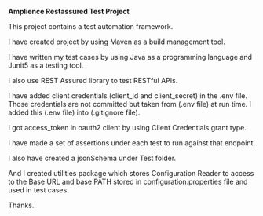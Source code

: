 **Amplience Restassured Test Project**

This project contains a test automation framework.

I have created project by using Maven as a build management tool.

I have written my test cases by using Java as a programming language and Junit5 as a testing tool.

I also use REST Assured library to test RESTful APIs.

I have added client credentials (client_id and client_secret) in the .env file. Those credentials are not committed but taken from (.env file) at run time. I added this (.env file) into (.gitignore file).

I got access_token in oauth2 client by using Client Credentials grant type.

I have made a set of assertions under each test to run against that endpoint.

I also have created a jsonSchema under Test folder.

And I created utilities package which stores Configuration Reader to access to the Base URL and base PATH stored in configuration.properties file and used in test cases.

Thanks.

